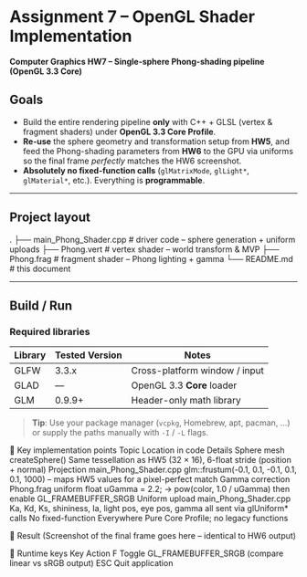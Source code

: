 # Assignment 7 – OpenGL Shader Implementation  
**Computer Graphics HW7 – Single-sphere Phong-shading pipeline (OpenGL 3.3 Core)**

## Goals
- Build the entire rendering pipeline **only** with C++ + GLSL (vertex & fragment shaders) under **OpenGL 3.3 Core Profile**.  
- **Re-use** the sphere geometry and transformation setup from **HW5**, and feed the Phong-shading parameters from **HW6** to the GPU via uniforms so the final frame *perfectly* matches the HW6 screenshot.  
- **Absolutely no fixed-function calls** (`glMatrixMode`, `glLight*`, `glMaterial*`, etc.). Everything is **programmable**.

---

## Project layout
.
├── main_Phong_Shader.cpp # driver code – sphere generation + uniform uploads
├── Phong.vert # vertex shader – world transform & MVP
├── Phong.frag # fragment shader – Phong lighting + gamma
└── README.md # this document


---

## Build / Run

### Required libraries

| Library | Tested Version | Notes                              |
|---------|---------------|------------------------------------|
| GLFW    | 3.3.x         | Cross-platform window / input      |
| GLAD    | —             | OpenGL 3.3 **Core** loader         |
| GLM     | 0.9.9+        | Header-only math library           |

> **Tip**: Use your package manager (`vcpkg`, Homebrew, apt, pacman, …) or supply the paths manually with `-I` / `-L` flags.


🔑 Key implementation points
Topic	Location in code	Details
Sphere mesh	createSphere()	Same tessellation as HW5 (32 × 16), 6-float stride (position + normal)
Projection	main_Phong_Shader.cpp	glm::frustum(-0.1, 0.1, -0.1, 0.1, 0.1, 1000) – maps HW5 values for a pixel-perfect match
Gamma correction	Phong.frag	uniform float uGamma = 2.2; → pow(color, 1.0 / uGamma) then enable GL_FRAMEBUFFER_SRGB
Uniform upload	main_Phong_Shader.cpp	Ka, Kd, Ks, shininess, Ia, light pos, eye pos, gamma all sent via glUniform* calls
No fixed-function	Everywhere	Pure Core Profile; no legacy functions

📸 Result
(Screenshot of the final frame goes here – identical to HW6 output)

🔧 Runtime keys
Key	Action
F	Toggle GL_FRAMEBUFFER_SRGB (compare linear vs sRGB output)
ESC	Quit application

